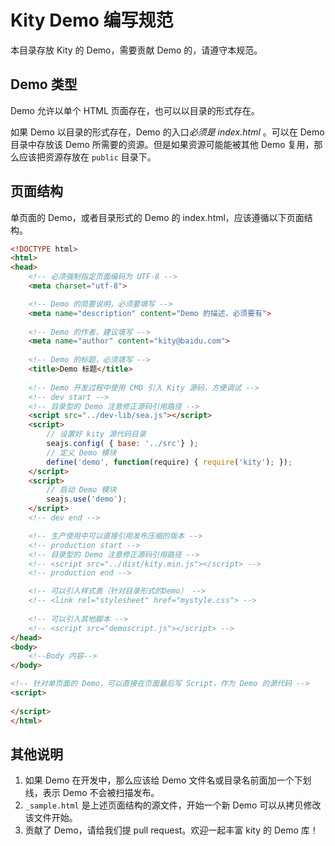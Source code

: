 Kity Demo 编写规范
=====

本目录存放 Kity 的 Demo，需要贡献 Demo 的，请遵守本规范。

## Demo 类型

Demo 允许以单个 HTML 页面存在，也可以以目录的形式存在。

如果 Demo 以目录的形式存在，Demo 的入口*必须是 index.html* 。可以在 Demo 目录中存放该 Demo 所需要的资源。但是如果资源可能能被其他 Demo 复用，那么应该把资源存放在 `public` 目录下。

## 页面结构

单页面的 Demo，或者目录形式的 Demo 的 index.html，应该遵循以下页面结构。

```html
<!DOCTYPE html>
<html>
<head>
    <!-- 必须强制指定页面编码为 UTF-8 -->
    <meta charset="utf-8">

    <!-- Demo 的简要说明，必须要填写 -->
    <meta name="description" content="Demo 的描述，必须要有">
    
    <!-- Demo 的作者，建议填写 -->
    <meta name="author" content="kity@baidu.com">
    
    <!-- Demo 的标题，必须填写 -->
    <title>Demo 标题</title>
    
    <!-- Demo 开发过程中使用 CMD 引入 Kity 源码，方便调试 -->
    <!-- dev start -->
    <!-- 目录型的 Demo 注意修正源码引用路径 -->
    <script src="../dev-lib/sea.js"></script>
    <script>
        // 设置好 kity 源代码目录
        seajs.config( { base: '../src'} );
        // 定义 Demo 模块
        define('demo', function(require) { require('kity'); });
    </script>
    <script>
        // 启动 Demo 模块
        seajs.use('demo');
    </script>
    <!-- dev end -->

    <!-- 生产使用中可以直接引用发布压缩的版本 -->
    <!-- production start -->
    <!-- 目录型的 Demo 注意修正源码引用路径 -->
    <!-- <script src="../dist/kity.min.js"></script> -->
    <!-- production end -->

    <!-- 可以引入样式表（针对目录形式的Demo） -->
    <!-- <link rel="stylesheet" href="mystyle.css"> -->
    
    <!-- 可以引入其他脚本 -->
    <!-- <script src="demoscript.js"></script> -->
</head>
<body>
    <!--Body 内容-->
</body>

<!-- 针对单页面的 Demo，可以直接在页面最后写 Script，作为 Demo 的源代码 -->
<script>
    
</script>
</html>
```

## 其他说明

1. 如果 Demo 在开发中，那么应该给 Demo 文件名或目录名前面加一个下划线，表示 Demo 不会被扫描发布。
2. `_sample.html` 是上述页面结构的源文件，开始一个新 Demo 可以从拷贝修改该文件开始。
3. 贡献了 Demo，请给我们提 pull request。欢迎一起丰富 kity 的 Demo 库！